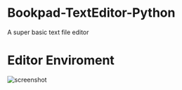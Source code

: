 # Bookpad-TextEditor-Python
A super basic text file editor

# Editor Enviroment

![screenshot](https://github.com/GiorgosPsyllas/Bookpad-TextEditor-Python/assets/154823468/da695ca1-e1b3-4dfa-9564-02ea7e808fd7)
